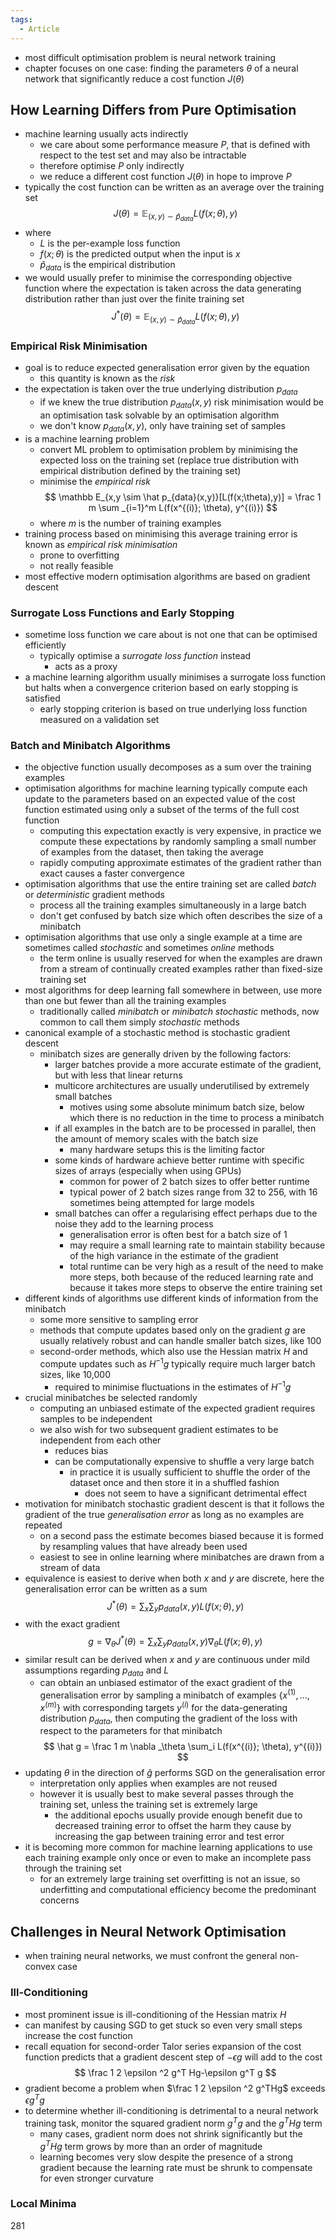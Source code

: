 ```yaml
---
tags:
  - Article
---
```

- most difficult optimisation problem is neural network training
- chapter focuses on one case: finding the parameters $\theta$ of a neural network that significantly reduce a cost function $J(\theta)$
## How Learning Differs from Pure Optimisation
- machine learning usually acts indirectly
	- we care about some performance measure $P$, that is defined with respect to the test set and may also be intractable
	- therefore optimise $P$ only indirectly
	- we reduce a different cost function $J(\theta)$ in hope to improve $P$
- typically the cost function can be written as an average over the training set
$$
J(\theta) = \mathbb E _{(x,y)\sim \hat p_{data}}L(f(x;\theta),y)
$$
- where
	- $L$ is the per-example loss function
	- $f(x;\theta)$ is the predicted output when the input is $x$
	- $\hat p _{data}$ is the empirical distribution 
- we would usually prefer to minimise the corresponding objective function where the expectation is taken across the data generating distribution rather than just over the finite training set
$$
J^*(\theta) = \mathbb E _{(x,y)\sim \hat p_{data}}L(f(x;\theta),y)
$$
### Empirical Risk Minimisation
- goal is to reduce expected generalisation error given by the equation
	- this quantity is known as the *risk*
- the expectation is taken over the true underlying distribution $p_{data}$
	- if we knew the true distribution $p_{data}(x,y)$ risk minimisation would be an optimisation task solvable by an optimisation algorithm
	- we don't know $p_{data}(x,y)$, only have training set of samples
- is a machine learning problem
	- convert ML problem to optimisation problem by minimising the expected loss on the training set (replace true distribution with empirical distribution defined by the training set)
	- minimise the *empirical risk*
	$$
	\mathbb E_{x,y \sim \hat p_{data}(x,y)}[L(f(x;\theta),y)] = \frac 1 m \sum _{i=1}^m L(f(x^{(i)}; \theta), y^{(i)})
	$$
	- where $m$ is the number of training examples
- training process based on minimising this average training error is known as *empirical risk minimisation* 
	- prone to overfitting
	- not really feasible
- most effective modern optimisation algorithms are based on gradient descent
### Surrogate Loss Functions and Early Stopping
- sometime loss function we care about is not one that can be optimised efficiently 
	- typically optimise a *surrogate loss function* instead
		- acts as a proxy
- a machine learning algorithm usually minimises a surrogate loss function but halts when a convergence criterion based on early stopping is satisfied
	- early stopping criterion is based on true underlying loss function measured on a validation set
### Batch and Minibatch Algorithms
- the objective function usually decomposes as a sum over the training examples
- optimisation algorithms for machine learning typically compute each update to the parameters based on an expected value of the cost function estimated using only a subset of the terms of the full cost function
	- computing this expectation exactly is very expensive, in practice we compute these expectations by randomly sampling a small number of examples from the dataset, then taking the average
	- rapidly computing approximate estimates of the gradient rather than exact causes a faster convergence 
- optimisation algorithms that use the entire training set are called *batch* or *deterministic* gradient methods
	- process all the training examples simultaneously in a large batch
	- don't get confused by batch size which often describes the size of a minibatch
- optimisation algorithms that use only a single example at a time are sometimes called *stochastic* and sometimes *online* methods
	- the term online is usually reserved for when the examples are drawn from a stream of continually created examples rather than fixed-size training set
- most algorithms for deep learning fall somewhere in between, use more than one but fewer than all the training examples
	- traditionally called *minibatch* or *minibatch stochastic* methods, now common to call them simply *stochastic* methods
- canonical example of a stochastic method is stochastic gradient descent
	- minibatch sizes are generally driven by the following factors:
		- larger batches provide a more accurate estimate of the gradient, but with less that linear returns
		- multicore architectures are usually underutilised by extremely small batches
			- motives using some absolute minimum batch size, below which there is no reduction in the time to process a minibatch
		- if all examples in the batch are to be processed in parallel, then the amount of memory scales with the batch size 
			- many hardware setups this is the limiting factor
		- some kinds of hardware achieve better runtime with specific sizes of arrays (especially when using GPUs)
			- common for power of 2 batch sizes to offer better runtime
			- typical power of 2 batch sizes range from 32 to 256, with 16 sometimes being attempted for large models
		- small batches can offer a regularising effect perhaps due to the noise they add to the learning process
			- generalisation error is often best for a batch size of 1
			- may require a small learning rate to maintain stability because of the high variance in the estimate of the gradient
			- total runtime can be very high as a result of the need to make more steps, both because of the reduced learning rate and because it takes more steps to observe the entire training set
- different kinds of algorithms use different kinds of information from the minibatch
	- some more sensitive to sampling error
	- methods that compute updates based only on the gradient $g$ are usually relatively robust and can handle smaller batch sizes, like 100
	- second-order methods, which also use the Hessian matrix $H$ and compute updates such as $H^{-1}g$ typically require much larger batch sizes, like 10,000
		- required to minimise fluctuations in the estimates of $H^{-1}g$
- crucial minibatches be selected randomly
	- computing an unbiased estimate of the expected gradient requires samples to be independent
	- we also wish for two subsequent gradient estimates to be independent from each other
		- reduces bias
		- can be computationally expensive to shuffle a very large batch
			- in practice it is usually sufficient to shuffle the order of the dataset once and then store it in a shuffled fashion
				- does not seem to have a significant detrimental effect
- motivation for minibatch stochastic gradient descent is that it follows the gradient of the true *generalisation error* as long as no examples are repeated
	- on a second pass the estimate becomes biased because it is formed by resampling values that have already been used
	- easiest to see in online learning where minibatches are drawn from a stream of data
- equivalence is easiest to derive when both $x$ and $y$ are discrete, here the generalisation error can be written as a sum
$$
J^*(\theta)=\sum_x \sum_y p_{data}(x,y)L(f(x;\theta),y)
$$
- with the exact gradient 
$$
g = \nabla _\theta J^* (\theta) = \sum_x \sum_y p_{data}(x,y)\nabla_\theta L(f(x;\theta), y)
$$
- similar result can be derived when $x$ and $y$ are continuous under mild assumptions regarding $p_{data}$ and $L$
	- can obtain an unbiased estimator of the exact gradient of the generalisation error by sampling a minibatch of examples $\{x^{(1)}, ..., x^{(m)}\}$ with corresponding targets $y^{(i)}$ for the data-generating distribution $p_{data}$, then computing the gradient of the loss with respect to the parameters for that minibatch
$$
\hat g = \frac 1 m \nabla _\theta \sum_i L(f(x^{(i)}; \theta), y^{(i)})
$$
- updating $\theta$ in the direction of $\hat g$ performs SGD on the generalisation error
	- interpretation only applies when examples are not reused
	- however it is usually best to make several passes through the training set, unless the training set is extremely large
		- the additional epochs usually provide enough benefit due to decreased training error to offset the harm they cause by increasing the gap between training error and test error
- it is becoming more common for machine learning applications to use each training example only once or even to make an incomplete pass through the training set
	- for an extremely large training set overfitting is not an issue, so underfitting and computational efficiency become the predominant concerns
## Challenges in Neural Network Optimisation
- when training neural networks, we must confront the general non-convex case
### Ill-Conditioning
- most prominent issue is ill-conditioning of the Hessian matrix $H$
- can manifest by causing SGD to get stuck so even very small steps increase the cost function
- recall equation for second-order Talor series expansion of the cost function predicts that a gradient descent step of $-\epsilon g$ will add to the cost
$$
\frac 1 2 \epsilon ^2 g^T Hg-\epsilon g^T g
$$
- gradient become a problem when $\frac 1 2 \epsilon ^2 g^THg$ exceeds $\epsilon g^Tg$ 
- to determine whether ill-conditioning is detrimental to a neural network training task, monitor the squared gradient norm $g^Tg$ and the $g^THg$ term
	- many cases, gradient norm does not shrink significantly but the $g^THg$ term grows by more than an order of magnitude
	- learning becomes very slow despite the presence of a strong gradient because the learning rate must be shrunk to compensate for even stronger curvature
### Local Minima

281